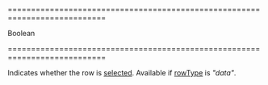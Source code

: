 ===========================================================================
<!--type-->Boolean<!--/type-->
===========================================================================

<!--shortDescription-->
Indicates whether the row is [selected](/Documentation/Guide/Widgets/DataGrid/Selection/). Available if [rowType](/Documentation/ApiReference/UI_Widgets/dxDataGrid/Row/#rowType) is *"data"*.
<!--/shortDescription-->

<!--fullDescription-->

<!--/fullDescription-->